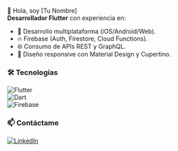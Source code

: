 👋 Hola, soy [Tu Nombre]  
**Desarrollador Flutter** con experiencia en:  
- 📱 Desarrollo multiplataforma (iOS/Android/Web).  
- 🔥 Firebase (Auth, Firestore, Cloud Functions).  
- 🌐 Consumo de APIs REST y GraphQL.  
- 🎨 Diseño responsive con Material Design y Cupertino.  

### 🛠️ Tecnologías  
![Flutter](https://img.shields.io/badge/Flutter-02569B?style=flat&logo=flutter)  
![Dart](https://img.shields.io/badge/Dart-0175C2?style=flat&logo=dart)  
![Firebase](https://img.shields.io/badge/Firebase-FFCA28?style=flat&logo=firebase)  

### 📫 Contáctame  
[![LinkedIn](https://img.shields.io/badge/LinkedIn-0077B5?style=flat&logo=linkedin)]((https://www.linkedin.com/in/alejandro-s%C3%A1nchez-lambert-b57333319/))    
